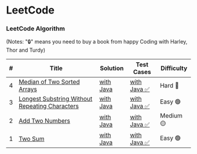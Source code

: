 LeetCode
========

### LeetCode Algorithm

(Notes: "🔒" means you need to buy a book from happy Coding with Harley, Thor and Turdy)


| # | Title | Solution | Test Cases | Difficulty |
|---| ----- | -------- | ---------- | ---------- |
|4|[Median of Two Sorted Arrays](https://leetcode.com/problems/median-of-two-sorted-arrays/)|[with Java](./logic/Q4MedianofTwoSortedArrays.java)|[with Java ✅](./testcase/Q4TestLogic.java)|Hard 🔴|
|3|[Longest Substring Without Repeating Characters](https://leetcode.com/problems/two-sum/)|[with Java](./Q3LongestSubstringWithoutRepeatingCharacters.java)|[with Java ✅](./testcase/Q3TestLogic.java)|Easy 🟢|
|2|[Add Two Numbers](https://leetcode.com/problems/add-two-numbers/)|[with Java](./logic/Q2AddTwoNumbers.java)|[with Java ✅](./testcase/Q2TestLogic.java)|Medium 🟡|
|1|[Two Sum](https://leetcode.com/problems/two-sum/)|[with Java](./logic/Q1TwoSum.java)|[with Java ✅](./testcase/Q1TestLogic.java)|Easy 🟢|

